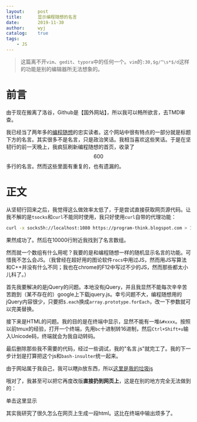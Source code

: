 ```yaml
---
layout:		post
title:		显示编程随想的名言
date:		2019-11-30
author:		wyj
catalog:	true
tags:
    - JS
---
```


> 这篇离不开`vim`、`gedit`、`typora`中的任何一个。`vim`的`:30,$g/^\s*$/d`这样的功能是别的编辑器所无法想象的。

# 前言

由于现在搬离了洛谷，Github是【国外网站】，所以我可以畅所欲言，去TMD审查。

我已经当了两年多的[编程随想](https://program-think.blogspot.com/)的忠实读者。这个网站中很有特点的一部分就是标题下方的名言。其实很多不是名言，只是政治笑话。我相当喜欢这些笑话。于是在坚韧行的前一天晚上，我疯狂刷新编程随想的首页，收录了$$600$$多行的名言。然而这些里面有重复的，也有遗漏的。

# 正文

从坚韧行回来之后，我觉得这么做效率太低了，于是尝试直接获取网页源代码。让我不解的是`tsocks`和`curl`不能同时使用，我只好使用`curl`自带的代理功能：

```sh
curl -x socks5h://localhost:1080 https://program-think.blogspot.com > 1.html
```

果然成功了。然后在10000行附近我找到了名言数组。

然而就一个数组有什么用呢？我要的是和编程随想一样的随机显示名言的功能。可惜我不怎么会JS。（我曾经在超好用的图论软件`rocs`中用过JS，然而用JS写算法和C++并没有什么不同；我也在chrome的F12中写过不少的JS，然而那些都太小儿科了。）

首先我要解决的是jQuery的问题。本地没有jQuery，并且我显然不能每次辛辛苦苦跑到（某不存在的）google上下载jquery.js。幸亏问题不大，编程随想用的jQuery内容很少，只要把`$.each`换成`array.prototype.forEach`，改一下参数就可以完美替换。

接下来是HTML的问题。我的目的是在终端中显示，显然不能有一堆`&#xxxx`。按照以前tmux的经验，打开一个终端，先用`bc`十进制转16进制，然后`Ctrl+Shift+u`输入Unicode码，终端就会为我自动转码。

最后删除那些我不需要的代码，经过一些调试，我的"名言.js"就完工了。我的下一步计划是打算把这个js和`bash-insulter`统一起来。

由于网站属于我自己，我可以瞎jb放东西，所以[这里是我的垃圾js](https://2o181o28.github.io/js/program-think.js)

哦对了，我甚至可以把它再度改版**直接扔到网页上**，这是在别的地方完全无法做到的：
<script type='text/javascript'>
function assert(bCondition, sDesc)
{
  if(!bCondition)
  {
    sDesc = (sDesc || "Assertion failed!");
    throw (typeof Error !== "undefined") ? new Error(sDesc) : sDesc;
  }
}
String.prototype.multiReplace = function(arrSyntax)  // helper
{
  assert(Array.isArray(arrSyntax), "String.multiReplace: Invalid 'arrSyntax'!");
  var sRtn = this;
  arrSyntax.forEach(syntax => (sRtn = sRtn.replace(syntax[0], syntax[1]) ));
  return sRtn;
};
m_mapMaxim =
  {
    arrDefault : [
      "一个人的价值, 在于他贡献了什么, 而不在于他获得了什么!	@爱因斯坦",
      "你若喜爱你自己的价值, 你就得给世界创造价值!	@歌德",
      "我从来不把安逸和享乐当作生活目的; 	对这种伦理基础, 我称之为[猪栏的理想]	@爱因斯坦	/2012/04/weekly-share-0.html",
      "未经反思自省的人生不值得去过	The unexamined life is not worth living.	@苏格拉底 (哲学之父)",
      "大多数人在20到30岁就已经过完自己的一生; 	一过了这个年龄段, 他们就变成自己的影子, 以后的生命只是在不断重复自己...	@<约翰.克里斯朵夫>罗曼.罗兰 (作家 诺贝尔奖得主)",
      "活着, 如同生命最后一天般活着; 	学习, 如同永远活着般学习!	@圣雄甘地 (印度国父)",
      "人所面对的绝境, 在很多情况下都不是生存的绝境, 而是[精神]的绝境!",
      "世上只有一种英雄主义 -- 就是在认清生活的真相之后依然热爱生活	@罗曼.罗兰 (作家 诺贝尔奖得主)",
      "人的一切痛苦都是源于对自己无能的愤怒	@王小波 (作家)",
      "Stay hungry. Stay foolish.	@乔布斯引自<全球概览>	/2012/04/weekly-share-0.html",
      "人生中最大的两个财富是: 你的[才华]和你的[时间]&#12290;	才华越来越多而时间越来越少&#12290;我们的一生就是用时间来换取才华&#12290;",
      "拥有追随自己内心与直觉的勇气 -- 你的内心与直觉多少已经知道你真正想要成为什么样的人	Have the courage to follow your heart and intuition. They somehow already know what you truly want to become.	@乔布斯	/2012/04/weekly-share-0.html",
      "善良比聪明重要 -- 聪明是一种天赋, 而善良是一种选择	Cleverness is a gift, kindness is a choice.	@贝佐斯 (亚马逊公司创始人)",
      "我每天都自问: '如果今天是我生命的最后一天, 我还会做今天要做的事情吗?'	如果连续很多天得到[否定]的回答, 那我就需要作出一些改变了&#12290;	@乔布斯	/2012/04/weekly-share-0.html",
      "预测未来最好的方法就是去创造未来	@林肯 (美国前总统)",
      "没有人可以回到过去, 重新开始; 	但谁都可以从现在开始, 书写一个全然不同的结局!",
      "人生最大的痛苦不是失败	而是没有经历自己想要经历的一切",
      "许多人所谓的成熟, 不过是被习俗磨去了棱角, 变得世故而实际了; 那不是成熟, 而是精神的早衰和个性的夭亡!	真正的成熟, 应当是独特个性的形成, 真实自我的发现, 精神上的结果和丰收&#12290;	@<在世纪的转折点上>尼采 (哲学家 思想家)",
      "这辈子没法做太多的事情, 所以每一件都要做到精彩绝伦!	@乔布斯",
      "你的时间有限, 所以不要浪费时间去重复别人的生活!	Your time is limited, so don`t waste it living someone else`s life.	@乔布斯	/2012/04/weekly-share-0.html",
      "每个人出生的时候都是原创	可悲的是很多人渐渐都成了盗版",
      "时间会刺破青春的华丽精致 	会把平行线刻上美人的额角 	会吃掉稀世之珍和天生丽质 	什么都逃不过它横扫的镰刀	@莎士比亚",
      "死亡是生命中最好的发明 -- 它把旧的清除以便给新的让路	@乔布斯",
      "一年之计 莫如树谷	十年之计 莫如树木	终身之计 莫如树人	@<管子>",
      "非淡泊无以明志	非宁静无以致远	@<淮南子>刘安",
      "你若不想做, 总能找到借口	你若想做, 总会找到方法	@阿拉伯谚语",
      "想得到你从未拥有过的东西	就必须做你从未做过的事情",
      "你若失去了财产, 你只失去了一点儿; 	你若失去了荣誉, 你就失去了许多; 	你若失去了勇气, 你就把一切都失去了!	@歌德",
      "那不能杀死我的, 使我更强!	What does not kill me, makes me stronger.	@尼采 (哲学家 思想家)	/2018/12/Book-Review-Antifragile-Things-That-Gain-from-Disorder.html",
      "对爱情的渴望, 对知识的追求, 对人类苦难不可遏制的同情心, 这三种纯洁而无比强烈的激情支配着我的一生&#12290;	Three passions, simple but overwhelmingly strong, have governed my life: the longing for love, the search for knowledge, and unbearable pity for the suffering of mankind.	@<我为什么而活着>罗素 (哲学家 数学家 思想家)",
      "围在城里的人想逃出来, 城外的人想冲进去; 	对婚姻也罢, 职业也罢, 人生的愿望大都如此!	@<围城>钱钟书",
      "授人以鱼不如授人以渔!	授人以鱼只救一时之急, 授人以渔则可解一生之需!	(注: 这也是俺博客的宗旨)"
    ],
    arrThink : [
      "兴趣是最好的老师	@爱因斯坦	/2015/12/Hobbies-and-Interests.html",
      "知识上的投资总能得到最好的回报	@富兰克林 (美国开国元勋 物理学家 作家)	/2013/09/knowledge-structure.html",
      "学习不是填满水桶, 而是点燃火焰!	Education is not the filling of a pail but the lighting of a fire.	@叶芝 (爱尔兰诗人)",
      "我唯一能确定的就是自己的[无知]	I know nothing except the fact of my ignorance.	@苏格拉底 (哲学之父)",
      "真正的无知[不是]知识的贫乏	而是拒绝获取知识	@波普尔 (哲学家 思想家)",
      "读书是在别人思想的帮助下建立自己的思想	@尼古拉.鲁巴金 (作家)	/2013/04/how-to-read-book.html",
      "不要盲目地崇拜任何权威 -- 因为你总能找到相反的权威	@罗素 (哲学家 数学家 思想家)	/2014/05/fans-and-idolatry.html",
      "不必为自己的独特看法而害怕	因为我们现在所接受的常识都曾是独特看法	@<自由思想的十诫>罗素 (哲学家 数学家 思想家)",
      "仅仅凭借信仰跟从就等于[盲从]	To follow by faith alone is to follow blindly.	@富兰克林 (美国开国元勋 物理学家 作家)",
      "想象力比知识更重要!	因为知识是有限的, 而想象力概括着世界的一切, 推动着进步, 并且是知识进化的源泉	@爱因斯坦",
      "要打破人的偏见比崩解一个原子还难!	@爱因斯坦",
      "大多数人宁愿相信[美丽的谎言]	而不愿意直面[丑陋的真相]",
      "你要按你所想的去生活	否则你迟早会按你所生活的去想",
      "知人者智 自知者明	胜人者有力 自胜者强	@<道德经>",
      "大多数人宁愿死去也不愿思考	事实上他们也确实到死都没有思考	@罗素 (哲学家 数学家 思想家)",
      "对知识分子而言, 成为思维的精英比成为道德的精英更重要!	@王小波 (作家)",
      "只有两样东西可能是无限的 -- 宇宙的大小和人类的愚蠢	不过, 对于前者我不太确定 :-)	@爱因斯坦"
    ],
    arrProgram : [
      "没有银弹(万能药)	NO silver bullet	@<人月神话>Fred Brooks (图灵奖得主)	/2009/03/book-review-mythical-man-month.html",
      "编程的艺术就是处理复杂性的艺术	@Edsger Dijkstra (图灵奖得主)",
      "简单即是美	Simple is beautiful",
      "简单是可靠的先决条件	Simplicity is prerequisite for reliability.	@Edsger Dijkstra (图灵奖得主)",
      "优秀软件的作用是让复杂的东西看起来简单	@Grady Booch (UML 创始人之一)",
      "设计软件有两种方法: 一种是简单到极致而明显没有缺陷; 另一种是复杂到极致以至于没有明显的缺陷&#12290;前者要难得多!	There are two ways of constructing a software design: One way is to make it so simple that there are obviously no deficiencies, and the other way is to make it so complicated that there are no obvious deficiencies. The first method is far more difficult.	@C.A.R.Hoare (图灵奖得主 算法大牛)",
      "优秀的设计在不断地演化	糟糕的设计在不断地打补丁",
      "最纯粹&#12289;最抽象的设计难题就是设计桥梁 -- 你面对的问题是: 如何用最少的材料, 跨越给定的距离&#12290;	@保罗.格雷汉姆 (顶级黑客 硅谷创业教父)",
      "从不同的层次审视你的设计",
      "在软件[可重用]之前先得[可用]	@Ralph Johnson (设计模式四人帮之一)",
      "软件设计就像做爱, 一次犯错, 你要用余下的一生来维护 :-)	@Michael Sinz",
      "更好的工具未必能做出更好的设计",
      "好的程序员是那种过单行道马路都要往两边看的人	@Doug Linder",
      "好的程序代码本身就是最好的文档	@<代码大全>Steve McConnell",
      "程序必须首先让人类可以理解 然后顺便让机器能执行	@<SICP>",
      "假如程序代码和注释不一致, 那么很可能两者都是错的!	When code and comments disagree, both are probably wrong.	@Norm Schryer (贝尔实验室科学家)",
      "你写下的任何代码, 六个月后再去看, 都像是别人写的 :-)	@Tom Cargill (贝尔实验室科学家)",
      "程序员花90%的时间完成90%的代码量, 	但是剩下的10%代码要再花费90%的开发时间 (90-90法则)	@Tom Cargill (贝尔实验室科学家)",
      "不能影响你编程观点的语言, 不值得你去学!	@Alan Perlis (第一个图灵奖得主)",
      "世界上只有两种编程语言 -- 要么充满了抱怨; 要么没人使用 :-)	@Bjarne Stroustrup (C++ 之父)",
      "没有哪种编程语言能阻止程序员写出糟糕的代码, 不管这种语言的结构有多么好!	@Larry Flon",
      "C 语言诡异离奇, 缺陷重重, 但却获得了巨大的成功 :-)	@Dennis Ritchie (C 语言之父 Unix 之父)",
      "(相对 C 而言)在 C++ 里, 想搬起石头砸自己的脚更为困难了; 	不过一旦你真这么做了, 整条腿都得报销 :-)	@Bjarne Stroustrup (C++之父)",
      "Java 与 JavaScript 的关系, 如同雷锋与雷峰塔的关系 :-)",
      "在理论上, 理论和实践是没有差异的; 但在实践中, 是有差异的!	In theory, there is no difference between theory and practice. But in practice, there is.	@Snepscheut",
      "在进度落后的项目中增加人手只会导致进度更加落后	@<人月神话>Fred Brooks (图灵奖得主)	/2009/03/book-review-mythical-man-month.html",
      "用代码行数测算软件开发进度 如同 按重量测算飞机的制造进度	@比尔.盖茨",
      "在水上行走和按需求文档开发软件都很容易 -- 前提是它们都处于冻结状态	@Edward V Berard",
      "乐观主义是软件开发的职业病	用户反馈则是其治疗方法	@Kent Beck (Extreme Programming 之父)",
      "软件开发是一场程序员和上帝的竞赛: 	程序员要开发出更强更好&#12289;连傻瓜都会用的软件; 而上帝在努力创造更傻的傻瓜&#12290;	到目前为止, 一直是上帝赢 :-)	@Rick Cook",
      "如果建筑工人像程序员写软件那样盖房子, 那第一只飞来的啄木鸟就能毁掉人类文明 :-)	@Gerald Weinberg (软件工程大牛)",
      "如果说调试(debug)是去除 bug 的过程, 那么编程就是制造 bug 的过程&#12290;	@Edsger Dijkstra (图灵奖得主)",
      "要在自己的代码里找 bug 是很难的; 	而当你认为你的代码没有错误时, 找 bug 就更难了!	@<代码大全>Steve McConnel",
      "调试代码比写代码更困难; 	因此, 如果你尽自己所能写出了最复杂的代码, 你将没有更大的智慧去调试它 :-)",
      "过早的优化是万恶之源	Premature optimization is the root of all evil.	@Donald Knuth (图灵奖得主 算法大牛)",
      "Tape is Dead, Disk is Tape, Flash is Disk, RAM Locality is King!	@Jim Gray (图灵奖得主 数据库大牛)",
      "软件就像[性] -- 免费的时候更好 :-)	Software is like sex, it`s better when it`s free.	@Linus Torvalds (Linux 之父)"
    ],
    arrPolity : [
      "在民主国家, 最高原则是全民的利益而不是统治者的利益&#12290;	服从民主国家的统治权并不会使人变为奴隶, 而是使人变为公民&#12290;	@斯宾诺莎 (哲学家 思想家)",
      "国家为人而立, 而非人为国家而活&#12290;	国家的最高使命是保护个人, 使其有机会发展成为有创造才能的人&#12290;	@爱因斯坦",
      "如果政府不能解决问题, 那它本身就成为问题!	@里根 (美国前总统)",
      "民众不应该害怕他们的政府, 政府才应该害怕它的民众!	People should not be afraid of their governments. Governments should be afraid of their people.	@电影<V怪客&#65295;V字仇杀队>	/2011/11/film-v-for-vendetta.html",
      "制造恐惧是专制政府的终极武器	@电影<V怪客&#65295;V字仇杀队>	/2011/11/film-v-for-vendetta.html",
      "宪法的基本原则是: 个人可以做任何事情, 除非法律禁止; 政府不能做任何事情, 除非法律许可&#12290;	@约翰.洛克 (哲学家 思想家)",
      "财产不应公有, 权力不应私有 -- 否则将会坠入地狱!	@约翰.洛克 (哲学家 思想家)",
      "没有财产权就没有正义	@哈耶克 (诺贝尔经济学奖得主 政治思想家)",
      "爱国者的责任就是保护国家不受政府侵犯	@托马斯.潘恩 (政治思想家)",
      "[反抗政府]的精神, 在某些场合是如此珍贵, 我希望它永远保持活跃!	@托马斯.杰斐逊 (美国前总统 <独立宣言>起草人)",
      "没有投票权的征税就是暴政	@詹姆斯.奥蒂斯 (美国独立时期评论家)",
      "当法律失去公正 则反抗成为义务	When injustice becomes law, resistance becomes duty.",
      "自由不是想做什么就做什么; 自由是教会你不想做什么就可以不做什么!	Freedom is not letting you do whatever you wanna but teaching you not to do the things you don`t wanna do.	@<实践理性批判>康德 (哲学家 思想家)",
      "牺牲[基本自由]来换取暂时的安全, 最后既得不到安全也得不到自由!	@富兰克林 (美国开国元勋 物理学家 作家)",
      "民主制度在[自由]中寻求平等	社会主义制度在[奴役]中寻求平等	@哈耶克 (诺贝尔经济学奖得主 政治思想家)",
      "现在有人对你们说: '牺牲你们个人的自由, 去求国家的自由!'	我要对你们说: '争取个人的自由, 就是争取国家的自由; 争取个人的人格, 就是争取国家的国格&#12290;自由平等的国家不是一群奴才建造得起来的!'	@胡适 (思想家)	/2013/11/weekly-share-57.html",
      "美国人来了, 有面包有自由; 	苏俄来了, 有面包无自由; 	中共来了, 无面包无自由!	@胡适 (思想家)	/2014/07/artists-and-ccp.html",
      "告诉你我的孩子, 在你一生中有许多事值得争取, 但[自由]无疑是最重要的!	永远不要带着脚镣, 过奴隶的生活!	@电影<勇敢的心>",
      "法律本身并不能保证言论自由; 要做到这一点, 必须所有人都有包容精神&#12290;	Laws alone can not secure freedom of expression;	in order that every man present his views without penalty there must be spirit of tolerance in the entire population.	@爱因斯坦",
      "亲爱的同胞们, 不要问你们的国家能为你们做些什么, 而要问你们能为国家做些什么?	全世界的公民们, 不要问美国愿意为你们做些什么, 而应该问我们在一起能为人类的自由做些什么?	(注: 这句名言经常被有意省略了第2段)	@肯尼迪 (美国前总统)",
      "自由人不会去问: '他的国家能为他做些什么?'	也不会去问: '他能为他的国家做些什么?'	他们问的是: '我和我的同胞们能通过政府做些什么?'	@米尔顿.弗里德曼 (诺贝尔经济学奖得主)",
      "解放一个习惯于被奴役的民族	比	奴役一个习惯于自由的民族	更难	@孟德斯鸠 (启蒙思想家)	/2012/06/stockholm-syndrome.html",
      "将愚人从他们所敬拜的锁链下解放出来是非常困难的	@伏尔泰 (启蒙思想家)	/2012/06/stockholm-syndrome.html",
      "专政与民主是对立的统一, 人民民主是基础, 只有充分民主才能有专政; 	脱离了民主就成了[法西斯专政]!	@胡耀邦 谈'人民民主专政'",
      "如果人民不欢迎我们, 我们就该下台了!	@胡耀邦",
      "民主是自下而上争取的	不是自上而下赐予的	@方励之 (科学家 政治异议人士)",
      "民主并非只是选举投票; 	它是生活方式, 是思维方式, 是你每天呼吸的空气, 举手投足的修养, 个人回转的空间...	@龙应台 (台湾作家)",
      "共产主义是一种伪科学, 演变成一种伪宗教, 最终表现为僵化的集权式的邪恶政治集团!	@<共产主义实录>Richard Pipes",
      "作为一名预言家, 马克思失败的原因, 完全在于历史主义的贫乏!	@<历史决定论的贫困>波普尔 (哲学家 思想家)",
      "尝试创建人间天堂, 最终只会创造出地狱!	The attempt to make heaven on earth invariably produces hell.	@波普尔 (哲学家 思想家)",
      "总是使一个国家变成人间地狱的东西, 恰恰是人们试图将其变成天堂!	What has always made the state a hell on earth has been precisely that man has tried to make it heaven.	@荷尔德林 (哈耶克<通往奴役之路>第2章把此句作为引言)",
      "如何判断什么样的人是共产主义者捏? 共产主义者就是那些[阅读]了马克思和列宁著作的人; 	那么, 什么样的人是反共产主义者捏? 反共产主义者是那些[理解]了马克思和列宁著作的人&#12290;	@里根 (美国前总统)",
      "年青的时候不相信社会主义, 那是缺乏良心; 	年老的时候还相信社会主义, 那是缺乏头脑!	A young man who isn`t a socialist hasn`t got a heart. An old man who is a socialist hasn`t got a head.	@克列蒙梭 (法国政治家)",
      "共产主义最大的优越性体现在 -- 可以克服别的主义下根本不存在的困难 :-)",
      "我们生下来时, 共产党就贪脏枉法/独裁专政/践踏人权/出卖国土 -- 这是我们一代人的无奈; 	等到我们的孩子长大了, 共产党依然故我甚至变本加厉 -- 那就是我们这代人的无能!",
      "高等教育的价值在于培训思维, 而不在于传授事实!	The value of a college education is not the learning of many facts but the training of the mind to think.	@爱因斯坦",
      "成功的教学所需要的不是强制	而是激发学生的欲望	@托尔斯泰 (作家)",
      "花在孩子身上的钱和孩子的修养之间[没有]任何关系, 甚至成反比!	在子女教育方面, 父母应该投入的是[时间], 而不是金钱!	@大前研一 (日本经济评论家)",
      "父母们最根本的缺点, 在于想要自己的孩子为自己争光&#12290;	The fundamental defect of fathers is that they want their children to be a credit to them.	@罗素 (哲学家 数学家 思想家)",
      "父母在教育孩子时, 通常只是让他们适应当前的世界 -- 哪怕当前是个堕落的世界&#12290;	@康德 (哲学家 思想家)",
      "小时候一个劲地教你做好人, 长大了一个劲地教你做坏人 -- 这就是[中国式教育]",
      "任何专制国家的教育, 其目的都是在极力降低国民的心智&#12290;	@孟德斯鸠 (启蒙思想家)",
      "古代愚民政策是不许民众受教育	现代愚民政策是只许民众受洗脑教育",
      "全中国只有一所学校, 就是党校 -- 其它的学校都是分校!	@陈丹青 (艺术家)",
      "洗脑教育要塑造的, 不是铁屋中沉睡的人, 而是[装睡]的人; 	因为沉睡的人你总有办法唤醒, 但是你永远无法唤醒装睡的人!",
      "当你试图了解你的祖国, 你已经走上了犯罪道路!	@艾未未 (艺术家 持不同政见者)",
      "以前学英语是为了更好地了解外国	现在学英语是为了更好地了解中国",
      "我不同意你的观点	但是我誓死捍卫你说话的权利	@伏尔泰 (启蒙思想家)	/2014/02/freedom-of-speech.html",
      "若批评不自由	则赞美无意义	@法国<费加罗报>的宗旨",
      "如果你来到一个陌生的国家, 看到报纸上全是好消息; 	我敢打赌, 这个国家的好人都在监狱里!	@帕特.莫尼汉(美国参议员 社会学家)",
      "你可以暂时地蒙骗所有人, 也可以永久地蒙骗部分人; 	但你不可能永久地蒙骗所有人!	You can fool all the people some of the time, some of the people all the time, but you can NOT fool all the people all the time.	@林肯 (美国前总统)",
      "宁鸣而死	不默而生	@范仲淹",
      "在大欺骗的时代, 说出真相就是革命行为!	@乔治.奥威尔 (<1984>作者)",
      "即使有一天, 党宣布'2+2=5', 你也不得不相信它 :-(	@<1984>乔治.奥威尔	/2009/06/book-review-1984.html",
      "艺术家用谎言揭露真相	政治家用谎言掩盖真相	Artists use lies to tell the truth, while politicians use them to cover the truth up.	@电影<V怪客&#65295;V字仇杀队>	/2011/11/film-v-for-vendetta.html",
      "世上最难的两件事: 把自己的思想装进别人的脑袋, 把别人的钞票装进自己的口袋 -- 共产党都做到了",
      "在我们苏联, 谎言已不仅仅是道德问题, 而是国家的支柱!	@索尔仁尼琴 (诺贝尔奖得主 政治异议人士)",
      "谎言重复千遍就是真理!	@戈培尔 (纳粹德国宣传部长)",
      "报纸的任务就是把统治者的意志传递给被统治者, 使他们视地狱为天堂!	@戈培尔 (纳粹德国宣传部长)",
      "人民大多数比我们想象的要蒙昧得多, 所以宣传的本质就是坚持简单和重复!	@戈培尔 (纳粹德国宣传部长)",
      "要撒谎就撒弥天大谎 -- 因为弥天大谎往往具有某种可信的力量	民众在大谎和小谎之间更容易成为前者的俘虏	@戈培尔 (纳粹德国宣传部长)",
      "即使不封杀媒体, 也要让媒体感到自己随时可能被封杀, 从而让媒体展开[自我审查]	@戈培尔 (纳粹德国宣传部长)	/2012/12/censorship-in-china.html",
      "中共是这样的政党 -- 既千方百计阻止你知道真相, 又千方百计指责你不明真相",
      "如果把中宣部的官员和卫生部的官员对调, 那么中国既有了言论自由, 也有了食品安全 :-)",
      "中国共产党是一心一意为人民服务的政党 -- 你想拒绝它的服务都不行 :-(",
      "如果我说'张三的媳妇要忠于李四', 你一定认为我思维混乱; 	可如果我说'人民的军队要忠于党', 你是不是立刻感觉到满满的正能量?",
      "索马里海盗说: 买面包只能吃一天, 买把枪能吃一辈子!	中国共产党说: 枪杆子里出政权!",
      "中国没有多少'人民内部矛盾', 主要是'党和人民的矛盾'; 	党反复提'人民内部矛盾', 其实是挑拨离间!",
      "欧美的精英们已经不再为生存而担忧, 不用因恐惧而说话; 	而中国的精英们还在为民主自由而耗尽精力甚至生命!",
      "如果鲁迅活在这个年代	他的博客首先会被和谐, 然后被有关部门请去喝茶, 最后以'煽动颠覆国家罪'被捕入狱...",
      "一个国家的监狱里有一个良心犯, 这个国家就不会有良心; 	有两个, 这个国家就让人恶心; 	有三个, 这就不是国家; 	有四个, 亡国就是解放!	@昂山素季 (缅甸民运领袖)",
      "天朝知识分子分三类: 1 沉默的大多数 2 公共知识分子 3 '公公'知识分子",
      "一百年了都没长进 -- 上面还是慈禧, 下面还是义和团!	@资中筠 (中国社科院学者)",
      "要以世界的眼光看中国	不要以中国的眼光看世界	@周有光 (语言学家 经济学家)",
      "'中国模式'的核心竞争力就是[压榨劳动力]	@谢国忠 (经济学家)",
      "中国比小说更离奇	@钟祖康 (作家)",
      "道德在书本里, 榜样在电视里, 国土在肺里, 爱情在房产证里, 幸福感在梦里...	这就是中国特色",
      "拜金不可怕, 可怕的是: 在一个不吃不喝也要几百年才能买房的社会却不许拜金; 	低俗不可怕, 可怕的是: 在一个几千万男生找不到女友, 同龄少女都被老男人包养的国度却不准低俗!",
      "某微信群, 一帮'爱国者'在讨论哪个国家最反华? 于是开始列举: 	限制华人自由出入, 限制华人买房买车, 限制华人子女就学, 对华人收更高的税, 强制华人买更贵的汽油, 给华人吃地沟油毒奶粉, 限制华人生孩子...	最后所有人都不说话了",
      "先帝爷留下一个烂摊子; 	第二代治理者的办法是头疼医头, 脚疼医脚, 虽然去不了病根儿, 但起码减轻症状, 让你以为治好了; 	第三代是头疼医脸, 脚疼也医脸 -- 对他们来说, 能否治好无所谓, 面子最重要; 	这一代更邪乎了, 头疼堵嘴, 脚疼也堵嘴 -- 只要喊不出疼, 就算没病!",
      "在天朝, 可怕的不是逼良为娼; 	而是逼良为娼之后, 再来扫黄!",
      "郭敬明和唐骏的共同点是 -- 他们这类人越成功, 就说明我们这个社会越失败!",
      "不是具有中国特色的社会主义	而是具有中国特色的社会达尔文主义",
      "权力导致腐败, 绝对的权力导致绝对的腐败!	@阿克顿勋爵 (政治思想家)",
      "一切拥有权力的人都有滥用权力为自己谋求私利的倾向	@孟德斯鸠 (启蒙思想家)	/2014/07/corruption-and-form-of-government.html",
      "一群[亿万富豪]在人民大会堂里开两会 -- 他们管自己叫[无产阶级先锋队]	/2012/03/national-people-congress.html",
      "中国人民是伟大的 -- 用全球7%的耕地养活了全球50%的公务员, 并承受全球70%的官员腐败 :-(",
      "取之愚民 用之移民 -- 天朝官员的财富之道",
      "所谓'摸着石头过河'就是 -- 群众们都过河了, 官员们还在那里假装摸石头",
      "罗马之所以是这样的罗马	因为市民就是这样的市民	This City is what it is because our citizens are what they are.	@柏拉图",
      "一个肮脏的国家, 如果人人讲规则而不是空谈道德, 最终会变成一个有人味儿的正常国家, 道德自然会逐渐回归; 	反之, 一个干净的国家, 如果人人都不讲规则却大谈道德&#12289;谈高尚, 天天没事儿就讲道德规范, 人人大公无私, 最终这个国家会堕落成为一个伪君子遍布的肮脏国家!	@胡适 (思想家)	/2013/11/weekly-share-57.html",
      "你要看一个国家的文明, 只需考察三件事: 	第一, 看他们怎样待小孩子	第二, 看他们怎样待女人	第三, 看他们怎样利用闲暇的时间	@胡适 (思想家)	/2011/02/book-review-chinese-characteristics.html",
      "做奴隶虽然不幸, 但并不可怕, 因为知道挣扎, 毕竟还有挣脱的希望; 	若是从奴隶生活中寻出美来, 赞叹, 陶醉, 就是万劫不复的奴才了!	@鲁迅	/2012/06/stockholm-syndrome.html",
      "自有历史以来, 中国人是一向被[同族]屠戮&#12289;奴隶&#12289;敲掠&#12289;刑辱&#12289;压迫下来的, 	非人类所能忍受的楚痛, 也都身受过&#12290;	每一考查, 真教人觉得不像活在人间&#12290;	@鲁迅	/2011/02/book-review-chinese-characteristics.html",
      "信仰不能当饭吃, 所以不重要; 民主不能当饭吃, 所以不重要; 自由不能当饭吃, 所以不重要...	对中国人来说, 不能当饭吃的, 都不重要!	我们信奉了猪的生活原则, 也就得到了猪的命运 -- 迟早给别人当饭吃",
      "如果民众以猪的方式思考	那么统治者就会以屠夫的方式行事",
      "与恶魔战斗的勇士, 要小心自己也变成恶魔!	当你长久地凝视深渊, 深渊也在凝视着你!	@尼采 (哲学家 思想家)",
      "真的猛士敢于在一个不正常的国家做一个正常的人",
      "一旦你习惯了戴面具的生活	你的脸将变得跟面具一样	@电影<V怪客&#65295;V字仇杀队>	/2010/11/institutionalize.html",
      "每当有事情发生, 懦夫会问: '这么做安全吗?'	患得患失者会问: '这么做明智吗?'	虚荣者会问: '这么做受欢迎吗?'	但是良知只会问: '这么做正确吗?'	@马丁.路德.金 (美国人权领袖)",
      "人道主义的含义是 -- 从不以[人]作为牺牲来达到某一目的	@施韦策 (诺贝尔和平奖得主)",
      "无限的宽容必将导致宽容的消失	Unlimited tolerance must lead to the disappearance of tolerance.	@波普尔 (哲学家 思想家)",
      "雪崩时, 没有一片雪花觉得自己有责任	@伏尔泰 (启蒙思想家)"
    ],
    arrHistory : [
      "谁控制过去, 谁就控制未来; 	谁控制现在, 谁就控制过去!	Who controls the past controls the future. Who controls the present controls the past.	@<1984>乔治.奥威尔	/2009/06/book-review-1984.html",
      "以铜为镜 可以正衣冠	以史为镜 可以知兴替	以人为镜 可以明得失	@李世民 (唐太宗)",
      "人类从历史中学到的唯一教训就是 -- 人类没有从历史中学到任何教训!	@汤因比 (历史学家)",
      "每个强国的命运都受两个因素支配 -- 内在的和外来的冲突, 也就是所谓[革命]与[战争]!	一个国家如果不是因为衰弱, 就绝不会主动谋求和平; 	而使它们衰弱得最快的, 正是所谓的[安全感]!	@<西方军事史>约翰.富勒",
      "人们总以为自己生活的时代糟糕透顶, 总是向往过去的黄金时代; 	但在我们如今认为是身处黄金年代的那些人看来, 他们当时所处的世界同样是苍白无力的!	@伍迪.艾伦 (作家 编剧 导演)",
      "中国人最悲哀的就是 -- 刚被历史的车轮碾过, 还没来得及爬起来, 发现历史在倒车 :-("
    ],
    arrMilitary : [
      "战争是流血的政治	政治是不流血的战争	@<战争论>克劳塞维茨",
      "百战百胜, 非善之善者也; 不战而屈人之兵, 善之善者也&#12290;	故上兵伐谋, 其次伐交, 其次伐兵, 其下攻城&#12290;	@<孙子兵法>孙武",
      "知己知彼 百战不殆	不知彼而知己 一胜一负	不知彼不知己 每战必殆	@<孙子兵法>孙武",
      "投之亡地然后存	陷之死地然后生	@<孙子兵法>孙武",
      "兵无常势, 水无常形; 	能因敌变化而取胜者, 谓之神!	@<孙子兵法>孙武"
    ],
    arrManagement : [
      "管理是一种实践	其本质不在于[知]而在于[行]	其验证不在于[逻辑]而在于[成果]	@彼得.德鲁克 (管理学之父)",
      "企业无法持续成长壮大, 反而每况愈下濒临破产的最主要原因是 -- 当企业老板不应该做决策的时候, 却仍然紧握着决策权不放; 	企业应该尽可能将决策权放到最低层级, 越接近行动的现场越好!	@彼得.德鲁克 (管理学之父)",
      "管理是一项工作, 但它本身并[不是]全职工作&#12290;	在设计一项管理职务时, 要把[管理]与[工作](即一个人的'特殊职能'与'本身职务')结合起来&#12290;	一般而言, 管理人员应该既是一个管理人员, 又是一位专业人员&#12290;	@彼得.德鲁克 (管理学之父)",
      "用人不在于如何减少人的短处	而在于如何发挥人的长处	@彼得.德鲁克 (管理学之父)",
      "企业最大的资产是人	@松下幸之助 (号称日本经营之神)",
      "你想雇用的人必须具备3种品质: 正直诚实, 聪明能干, 精力充沛; 	如果缺少第一种, 后两种品质会要你命!	@巴菲特	/2009/04/defect-of-hire.html",
      "以用户为中心 其它一切纷至沓来	@Google 信条",
      "只有偏执狂才能生存	@Andy Grove (英特尔公司创始人之一, 前任 CEO)	/2016/04/Andy-Grove-Quotes-on-Leadership.html",
      "我们没有不懂技术的管理人员	因为寻求技术和管理的平衡毫不费力	@比尔.盖茨",
      "伟大的车工值得给他几倍于普通车工的薪水; 	但一个伟大的程序员, 其价值相当于普通程序员的一万倍!	@比尔.盖茨",
      "我的管理风格既不是美国的个人主义, 也不是日本的共识主义, 而是独特的达尔文主义(适者生存)!	@比尔.盖茨",
      "当你用一个手指指着某人时, 请注意其它三个手指在指哪儿?	@Gerald Weinberg (软件工程大牛)	/2009/07/book-review-are-your-lights-on.html",
      "己所不欲	勿施于人	@<论语>",
      "水至清则无鱼	人至察则无徒	@<汉书 东方朔传>",
      "获得信任的技巧就是 -- 避免使用任何技巧	@Gerald Weinberg (软件工程大牛)",
      "不怕神一样的对手	就怕猪一样的队友"
    ],
    arrEconomy : [
      "我也会有恐惧和贪婪, 只不过是 -- 在大众贪婪时恐惧, 在大众恐惧时贪婪!	@巴菲特",
      "控制风险的最好办法是深入思考, 而不是投资组合!	@巴菲特",
      "价值投资不能保证一定盈利	但价值投资提供了通向成功的[唯一]机会	@巴菲特",
      "我从事投资时会观察一家公司的[全貌]	而大多数投资人只盯着它的[股价]	@巴菲特",
      "投资成功与否并非取决于你了解的东西, 而在于你能否老老实实地承认你所不知道的东西!	投资人并不需要做对很多事情, 重要的是不要犯重大的错误!	@巴菲特",
      "退潮时便可知道谁在裸泳	@巴菲特",
      "短期而言, 股票市场是个投票机	长期而言, 股票市场是个称重器	@本杰明.格雷厄姆",
      "花自己的钱 办自己的事 -- 既讲节约 又讲效果	花自己的钱 办别人的事 -- 只讲节约 不讲效果	花别人的钱 办自己的事 -- 不讲节约 只讲效果	花别人的钱 办别人的事 -- 不讲节约 不讲效果	@米尔顿.弗里德曼 (诺贝尔经济学奖得主)",
      "中国股市比赌场还[不如] -- 因为在中国股市, 某些人可以看别人的底牌	@吴敬琏 (经济学家)",
      "最多人走的路肯定最安全	但别指望会在这样的路上碰到很多猎物	@纪德 (作家 诺贝尔奖得主)",
      "投资是预测资产收益的活动	投机是预测市场心理的活动	@凯恩斯 (经济学家)"
    ],
    arrGFW : [
      "自由有许多困难, 民主亦非完美; 	然而, 我们从未建造一堵墙, 把我们的人民关在里面, 不准他们离开	@<在柏林墙下的演说>肯尼迪 (美国前总统)	/2009/07/break-through-berlin-wall.html",
      "这些(监狱的)围墙很有趣 -- 起初你痛恨它; 然后你逐渐习惯它; 足够长时间后, 你开始依赖它...	这就是体制化!	@电影<肖申克的救赎>	/2010/11/institutionalize.html",
      "Google 重新发明了搜索	Facebook 重新发明了社交	Apple 重新发明了手机	Amazon 重新发明了书籍	...	天朝重新发明了局域网",
      "翻墙和 OOXX 的相似之处: 	一旦会做就老想做; 做第一次之后觉得天地豁然开朗; 每次做都有快感; 觉得不会做的都是傻逼!",
      "GFW 把中国人挡在无数优秀网站之外, 仿佛在这些网站入口处设置了一道铁门, 上书八个大字: '华人与狗 不得入内'",
      "几十年来, 朝鲜的领导人只有一个, 叫'金胖子'; 	几十年来, 天朝的领导人也只有一个, 叫'敏感词'",
      "大航海时代禁海	大贸易时代禁商	大数据时代禁网",
      "宁要社会主义的局域网	不要资本主义的互联网"
    ],
    arrOthers : [
      "生于忧患	死于安乐	@<孟子 告子下>",
      "合抱之木生于毫末	九层之台起于累土	千里之行始于足下	@<道德经>",
      "海纳百川 有容乃大	壁立千仞 无欲则刚	@林则徐",
      "大胆假设 小心求证	认真做事 严肃做人	@胡适",
      "勿以恶小而为之	勿以善小而不为	@<三国志>陈寿",
      "判断一个人的人品, 不是看他好起来做什么好事, 而是看他坏起来[不做]什么坏事&#12290;",
      "君子之交淡若水	小人之交甘若醴	@<庄子>",
      "不要去欺骗别人 -- 因为你能骗到的, 都是相信你的人",
      "唯一不变的是变化本身!"
    ]
  };  // m_mapMaxim end
  function init()
  {
    var arrTagInfo =
    [
      [/思考|心理/, m_mapMaxim.arrThink],
      [/政治/, m_mapMaxim.arrPolity],
      [/历史/, m_mapMaxim.arrHistory],
      [/军事/, m_mapMaxim.arrMilitary],
      [/编程/, m_mapMaxim.arrProgram],
      [/管理/, m_mapMaxim.arrManagement],
      [/经济/, m_mapMaxim.arrEconomy],
      [/翻墙/, m_mapMaxim.arrGFW]
    ];
    var arrMaxim = m_mapMaxim.arrDefault.slice(), nCount = 0;
    (nCount <= 3) && (arrMaxim = arrMaxim.concat(m_mapMaxim.arrOthers));
    var sMaxim = arrMaxim[Math.floor(Math.random() * arrMaxim.length)];
    var arrPunctMap =  // map HALF width punct to FULL width
    [
      [/\:\-\)/g, "&#9786;"],  [/\:\-\(/g, "&#9785;"],
      [/\</g, "&#12298;"],     [/\>/g, "&#12299;"],
      [/\(/g, "&#65288;"],     [/\)/g, "&#65289;"],
      [/\[/g, "&#12304;"],     [/\]/g, "&#12305;"],
      [/\t/g, "<br/>"],  [/@/g, "&#8212;&#8212;"],       [/ -- /g, "&#8212;&#8212;"],
      [/, /g, "&#65292;"],     [/; /g, "&#65307;"],      [/: /g, "&#65306;"],
      [/\! ?/g, "&#65281;"],   [/\? ?/g, "&#65311;"],    [/\'/g, "&#65282;"]
    ];
    sMaxim = sMaxim.multiReplace(arrPunctMap);
    if(sMaxim.endsWith(".html"))
    {
      sMaxim = sMaxim.replace("<br/>/", "<br/><a href='https://program-think.blogspot.com/")
        .replace(".html", ".html' target='_blank'>与该格言相关的博文</a>");
    }
    document.getElementById("here").innerHTML = sMaxim;
  }
</script>

<p id="here" onclick="init()">单击这里显示</p>

其实我研究了很久怎么在网页上生成一段html。这比在终端中输出烦多了。
